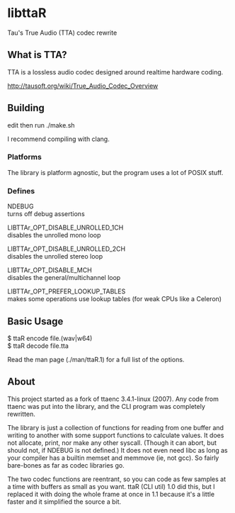 # libttaR
Tau's True Audio (TTA) codec rewrite

## What is TTA?
TTA is a lossless audio codec designed around realtime hardware coding.

http://tausoft.org/wiki/True_Audio_Codec_Overview

## Building
edit then run ./make.sh

I recommend compiling with clang.

### Platforms
The library is platform agnostic, but the program uses a lot of POSIX stuff.

### Defines
NDEBUG\
	turns off debug assertions

LIBTTAr_OPT_DISABLE_UNROLLED_1CH\
	disables the unrolled mono loop

LIBTTAr_OPT_DISABLE_UNROLLED_2CH\
	disables the unrolled stereo loop

LIBTTAr_OPT_DISABLE_MCH\
	disables the general/multichannel loop

LIBTTAr_OPT_PREFER_LOOKUP_TABLES\
	makes some operations use lookup tables (for weak CPUs like a Celeron)

## Basic Usage
$ ttaR encode file.(wav|w64)\
$ ttaR decode file.tta

Read the man page (./man/ttaR.1) for a full list of the options.

## About
This project started as a fork of ttaenc 3.4.1-linux (2007).
Any code from ttaenc was put into the library, and the CLI program was
completely rewritten.

The library is just a collection of functions for reading from one buffer and
writing to another with some support functions to calculate values.
It does not allocate, print, nor make any other syscall.
(Though it can abort, but should not, if NDEBUG is not defined.)
It does not even need libc as long as your compiler has a builtin memset and
memmove (ie, not gcc).
So fairly bare-bones as far as codec libraries go.

The two codec functions are reentrant, so you can code as few samples at a
time with buffers as small as you want.
ttaR (CLI util) 1.0 did this, but I replaced it with doing the whole frame at
once in 1.1 because it's a little faster and it simplified the source a bit.
